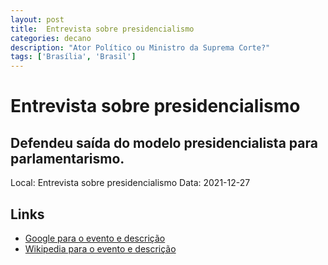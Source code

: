 ```yaml
---
layout: post
title:  Entrevista sobre presidencialismo
categories: decano
description: "Ator Político ou Ministro da Suprema Corte?"
tags: ['Brasília', 'Brasil']
---
```


# Entrevista sobre presidencialismo
## Defendeu saída do modelo presidencialista para parlamentarismo.
Local: Entrevista sobre presidencialismo
Data: 2021-12-27

## Links 
- [Google para o evento e descrição](https://www.google.com/search?q=Gilmar%20Mendes%20%2B%20Entrevista%20sobre%20presidencialismo%20Defendeu%20sa%C3%ADda%20do%20modelo%20presidencialista%20para%20parlamentarismo.%20Bras%C3%ADlia%2C%20Brasil)
- [Wikipedia para o evento e descrição](https://en.wikipedia.org/w/index.php?search=Gilmar%20Mendes%20%2B%20Entrevista%20sobre%20presidencialismo%20Defendeu%20sa%C3%ADda%20do%20modelo%20presidencialista%20para%20parlamentarismo.%20Bras%C3%ADlia%2C%20Brasil)
